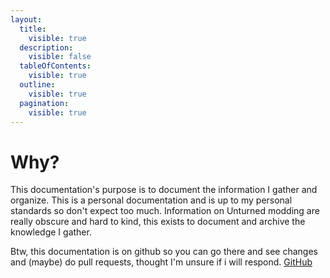 ```yaml
---
layout:
  title:
    visible: true
  description:
    visible: false
  tableOfContents:
    visible: true
  outline:
    visible: true
  pagination:
    visible: true
---
```


# Why?

This documentation's purpose is to document the information I gather and organize. This is a personal documentation and is up to my personal standards so don't expect too much. Information on Unturned modding are really obscure and hard to kind, this exists to document and archive the knowledge I gather.

Btw, this documentation is on github so you can go there and see changes and (maybe) do pull requests, thought I'm unsure if i will respond. [GitHub](https://github.com/Wittummm/unturned-mod-docs.git)
